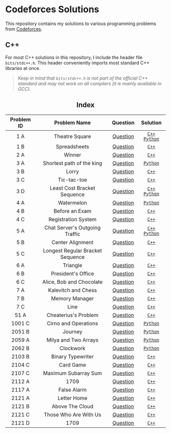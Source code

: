 # Codeforces Solutions

This repository contains my solutions to various programming problems from [Codeforces](https://codeforces.com/).

## C++
For most C++ solutions in this repository, I include the header file `bits/stdc++.h`.
This header conveniently imports most standard C++ libraries at once. 

> *Keep in mind that `bits/stdc++.h` is not part of the official C++ standard and may not work on all compilers (it is mainly available in GCC).*

<div align="center">
<h2>Index</h2>

|Problem ID| Problem Name | Question | Solution |
| :------: | :----------: | :------: | :------: |
| 1 A | Theatre Square | [Question](https://codeforces.com/problemset/problem/1/A) | [`C++`](https://github.com/CodeByElie/Codeforces/blob/main/Codes/1A%20-%20Theatre%20Square/1A.cpp) [`Python`](https://github.com/CodeByElie/Codeforces/blob/main/Codes/1A%20-%20Theatre%20Square/1A.py) |
| 1 B | Spreadsheets | [Question](https://codeforces.com/problemset/problem/1/B) | [`C++`](https://github.com/CodeByElie/Codeforces/blob/main/Codes/1B%20-%20Spreadsheets/1B.cpp) |
| 2 A | Winner | [Question](https://codeforces.com/problemset/problem/2/A) | [`C++`](https://github.com/CodeByElie/Codeforces/blob/main/Codes/2A%20-%20Winner/2A.cpp) |
| 3 A | Shortest path of the king | [Question](https://codeforces.com/problemset/problem/3/A) | [`Python`](https://github.com/CodeByElie/Codeforces/blob/main/Codes/3A%20-%20Shortest%20path%20of%20the%20king/3A.py) |
| 3 B | Lorry | [Question](https://codeforces.com/problemset/problem/3/B) | [`C++`](https://github.com/CodeByElie/Codeforces/blob/main/Codes/3B%20-%20Lorry/3B.cpp) |
| 3 C | Tic-tac-toe | [Question](https://codeforces.com/problemset/problem/3/C) | [`C++`](https://github.com/CodeByElie/Codeforces/blob/main/Codes/3C%20-%20Tic-tac-toe/3C.cpp) |
| 3 D | Least Cost Bracket Sequence | [Question](https://codeforces.com/problemset/problem/3/D) | [`C++`](https://github.com/CodeByElie/Codeforces/blob/main/Codes/3D%20-%20Least%20Cost%20Bracket%20Sequence/3D.cpp) [`Python`](https://github.com/CodeByElie/Codeforces/blob/main/Codes/3D%20-%20Least%20Cost%20Bracket%20Sequence/3D.py) |
| 4 A | Watermelon | [Question](https://codeforces.com/problemset/problem/4/A) | [`Python`](https://github.com/CodeByElie/Codeforces/blob/main/Codes/4A%20-%20Watermelon/4A.py) |
| 4 B | Before an Exam | [Question](https://codeforces.com/problemset/problem/4/B) | [`C++`](https://github.com/CodeByElie/Codeforces/blob/main/Codes/4B%20-%20Before%20an%20Exam/4B.cpp) |
| 4 C | Registration System | [Question](https://codeforces.com/problemset/problem/4/C) | [`C++`](https://github.com/CodeByElie/Codeforces/blob/main/Codes/4C%20-%20Registration%20system/4C.cpp) |
| 5 A | Chat Server's Outgoing Traffic | [Question](https://codeforces.com/problemset/problem/5/A) | [`C++`](https://github.com/CodeByElie/Codeforces/blob/main/Codes/5A%20-%20Chat%20Server's%20Outgoing%20Traffic/5A.cpp) [`Python`](https://github.com/CodeByElie/Codeforces/blob/main/Codes/5A%20-%20Chat%20Server's%20Outgoing%20Traffic/5A.py) |
| 5 B | Center Alignment | [Question](https://codeforces.com/problemset/problem/5/B) | [`C++`](https://github.com/CodeByElie/Codeforces/blob/main/Codes/5B%20-%20Center%20Alignment/5B.cpp) |
| 5 C | Longest Regular Bracket Sequence | [Question](https://codeforces.com/problemset/problem/5/C) | [`C++`](https://github.com/CodeByElie/Codeforces/tree/main/Codes/5C%20-%20Longest%20Regular%20Bracket%20Sequence) |
| 6 A | Triangle | [Question](https://codeforces.com/problemset/problem/6/A) | [`C++`](https://github.com/CodeByElie/Codeforces/blob/main/Codes/6A%20-%20Triangle/6A.cpp) |
| 6 B | President's Office | [Question](https://codeforces.com/problemset/problem/6/B) | [`C++`](https://github.com/CodeByElie/Codeforces/blob/main/Codes/6B%20-%20President's%20Office/6B.cpp) |
| 6 C | Alice, Bob and Chocolate | [Question](https://codeforces.com/problemset/problem/6/C) | [`C++`](https://github.com/CodeByElie/Codeforces/blob/main/Codes/6C%20-%20Alice%2C%20Bob%20and%20Chocolate/6C.cpp) |
| 7 A | Kalevitch and Chess | [Question](https://codeforces.com/problemset/problem/7/A) | [`C++`](https://github.com/CodeByElie/Codeforces/blob/main/Codes/7A%20-%20Kalevitch%20and%20Chess/7A.cpp) |
| 7 B | Memory Manager | [Question](https://codeforces.com/problemset/problem/7/B) | [`C++`](https://github.com/CodeByElie/Codeforces/blob/main/Codes/7B%20-%20Memory%20Manager/7B.cpp) |
| 7 C | Line | [Question](https://codeforces.com/problemset/problem/7/C) | [`C++`](https://github.com/CodeByElie/Codeforces/blob/main/Codes/7C%20-%20Line/7C.cpp) |
| 51 A | Cheaterius's Problem | [Question](https://codeforces.com/problemset/problem/51/A) | [`C++`](https://github.com/CodeByElie/Codeforces/blob/main/Codes/51A%20-%20Cheaterius's%20Problem/51A.cpp) |
| 1001 C | Cirno and Operations | [Question](https://codeforces.com/problemset/problem/1001/C) | [`Python`](https://github.com/CodeByElie/Codeforces/blob/main/Codes/1001C%20-%20Cirno%20and%20Operations/1001C.py) |
| 2051 B | Journey | [Question](https://codeforces.com/problemset/problem/2051/B) | [`Python`](https://github.com/CodeByElie/Codeforces/blob/main/Codes/2051B%20-Journey/2051B.py) |
| 2059 A | Milya and Two Arrays | [Question](https://codeforces.com/problemset/problem/2059/A) | [`Python`](https://github.com/CodeByElie/Codeforces/blob/main/Codes/2059A%20-%20Milya%20and%20Two%20Arrays/2059A.py) |
| 2062 B | Clockwork | [Question](https://codeforces.com/problemset/problem/2062/B) | [`Python`](https://github.com/CodeByElie/Codeforces/blob/main/Codes/2062B%20-%20Clockwork/2062B.py) |
| 2103 B | Binary Typewriter | [Question](https://codeforces.com/problemset/problem/2103/B) | [`C++`](https://github.com/CodeByElie/Codeforces/blob/main/Codes/2103B%20-%20Binary%20Typewriter/2103B.cpp) |
| 2104 C | Card Game | [Question](https://codeforces.com/problemset/problem/2104/C) | [`C++`](https://github.com/CodeByElie/Codeforces/blob/main/Codes/2104C%20-%20Card%20Game/2104C.cpp) |
| 2107 C | Maximum Subarray Sum | [Question](https://codeforces.com/problemset/problem/2107/C) | [`C++`](https://github.com/CodeByElie/Codeforces/blob/main/Codes/2107C%20-%20Maximum%20Subarray%20Sum/2107C.cpp) |
| 2112 A | 1709 | [Question](https://codeforces.com/problemset/problem/2112/A) | [`C++`](https://github.com/CodeByElie/Codeforces/blob/main/Codes/2112A%20-%20Race/2112A.cpp) |
| 2117 A | False Alarm | [Question](https://codeforces.com/problemset/problem/2117/A) | [`C++`](https://github.com/CodeByElie/Codeforces/blob/main/Codes/2117A%20-%20False%20Alarm/2117A.cpp) |
| 2121 A | Letter Home | [Question](https://codeforces.com/problemset/problem/2121/A) | [`C++`](https://github.com/CodeByElie/Codeforces/blob/main/Codes/2121A%20-%20Letter%20Home/2121A.cpp) |
| 2121 B | Above The Cloud | [Question](https://codeforces.com/problemset/problem/2121/B) | [`C++`](https://github.com/CodeByElie/Codeforces/blob/main/Codes/2121B%20-%20Above%20the%20Clouds/2121B.cpp) |
| 2121 C | Those Who Are With Us | [Question](https://codeforces.com/problemset/problem/2121/C) | [`C++`](https://github.com/CodeByElie/Codeforces/blob/main/Codes/2121C%20-%20Those%20Who%20Are%20With%20Us/2121C.cpp) |
| 2121 D | 1709 | [Question](https://codeforces.com/problemset/problem/2121/D) | [`C++`](https://github.com/CodeByElie/Codeforces/blob/main/Codes/2121D%20-%201709/2121D.cpp) |


</div>